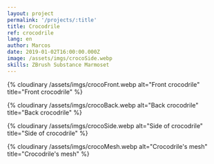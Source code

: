 ```yaml
---
layout: project
permalink: '/projects/:title'
title: Crocodrile
ref: crocodrile
lang: en
author: Marcos
date: 2019-01-02T16:00:00.000Z
image: /assets/imgs/crocoSide.webp
skills: ZBrush Substance Marmoset
---
```

{% cloudinary /assets/imgs/crocoFront.webp alt="Front crocodrile" title="Front crocodrile" %}

{% cloudinary /assets/imgs/crocoBack.webp alt="Back crocodrile" title="Back crocodrile" %}

{% cloudinary /assets/imgs/crocoSide.webp alt="Side of crocodrile" title="Side of crocodrile" %}

{% cloudinary /assets/imgs/crocoMesh.webp alt="Crocodrile's mesh" title="Crocodrile's mesh" %}

